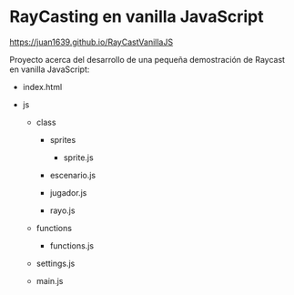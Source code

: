 # RayCasting en vanilla JavaScript

https://juan1639.github.io/RayCastVanillaJS

Proyecto acerca del desarrollo de una pequeña demostración de Raycast en vanilla JavaScript:

- index.html

- js
    - class
        - sprites
            - sprite.js
        
        - escenario.js
        - jugador.js
        - rayo.js
    
    - functions
        - functions.js
    
    - settings.js
    - main.js

